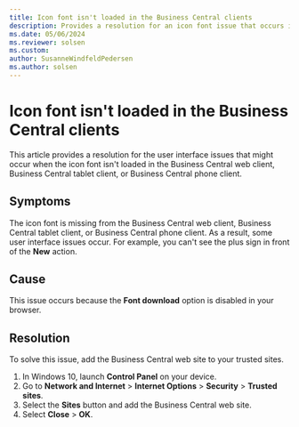 ```yaml
---
title: Icon font isn't loaded in the Business Central clients
description: Provides a resolution for an icon font issue that occurs in the Business Central web client, Business Central tablet client, or Business Central phone client.
ms.date: 05/06/2024
ms.reviewer: solsen
ms.custom: 
author: SusanneWindfeldPedersen
ms.author: solsen
---
```

# Icon font isn't loaded in the Business Central clients

This article provides a resolution for the user interface issues that might occur when the icon font isn't loaded in the Business Central web client, Business Central tablet client, or Business Central phone client.

## Symptoms

The icon font is missing from the Business Central web client, Business Central tablet client, or Business Central phone client. As a result, some user interface issues occur. For example, you can't see the plus sign in front of the **New** action.

## Cause

This issue occurs because the **Font download** option is disabled in your browser.
  
## Resolution

To solve this issue, add the Business Central web site to your trusted sites.

1. In Windows 10, launch **Control Panel** on your device.
2. Go to **Network and Internet** > **Internet Options** > **Security** > **Trusted sites**.
3. Select the **Sites** button and add the Business Central web site.
4. Select **Close** > **OK**.
